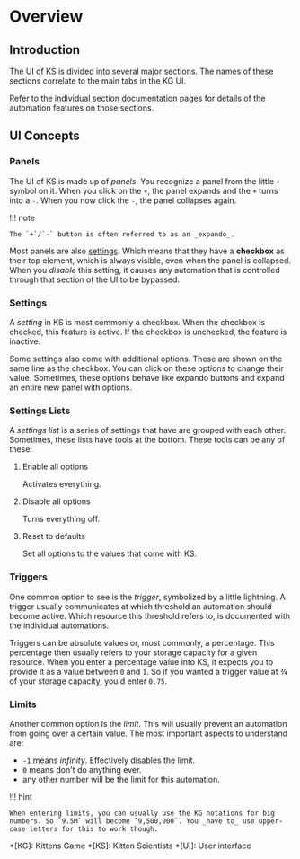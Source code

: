 # Overview

## Introduction

The UI of KS is divided into several major sections. The names of these sections correlate to the main tabs in the KG UI.

Refer to the individual section documentation pages for details of the automation features on those sections.

## UI Concepts

### Panels

The UI of KS is made up of _panels_. You recognize a panel from the little `+` symbol on it. When you click on the `+`, the panel expands and the `+` turns into a `-`. When you now click the `-`, the panel collapses again.

!!! note

    The `+`/`-` button is often referred to as an _expando_.

Most panels are also [settings](#settings). Which means that they have a **checkbox** as their top element, which is always visible, even when the panel is collapsed. When you _disable_ this setting, it causes any automation that is controlled through that section of the UI to be bypassed.

### Settings

A _setting_ in KS is most commonly a checkbox. When the checkbox is checked, this feature is active. If the checkbox is unchecked, the feature is inactive.

Some settings also come with additional options. These are shown on the same line as the checkbox. You can click on these options to change their value. Sometimes, these options behave like expando buttons and expand an entire new panel with options.

### Settings Lists

A _settings list_ is a series of settings that have are grouped with each other. Sometimes, these lists have tools at the bottom. These tools can be any of these:

1. Enable all options

    Activates everything.

1. Disable all options

    Turns everything off.

1. Reset to defaults

    Set all options to the values that come with KS.

### Triggers

One common option to see is the _trigger_, symbolized by a little lightning. A trigger usually communicates at which threshold an automation should become active. Which resource this threshold refers to, is documented with the individual automations.

Triggers can be absolute values or, most commonly, a percentage. This percentage then usually refers to your storage capacity for a given resource. When you enter a percentage value into KS, it expects you to provide it as a value between `0` and `1`. So if you wanted a trigger value at ¾ of your storage capacity, you'd enter `0.75`.

### Limits

Another common option is the _limit_. This will usually prevent an automation from going over a certain value. The most important aspects to understand are:

-   `-1` means _infinity_. Effectively disables the limit.
-   `0` means don't do anything ever.
-   any other number will be the limit for this automation.

!!! hint

    When entering limits, you can usually use the KG notations for big numbers. So `9.5M` will become `9,500,000`. You _have to_ use upper-case letters for this to work though.

<!-- prettier-ignore-start -->
*[KG]: Kittens Game
*[KS]: Kitten Scientists
*[UI]: User interface
<!-- prettier-ignore-end -->
